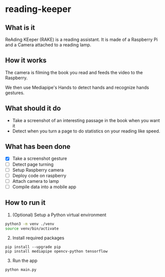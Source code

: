 # reading-keeper
## What is it
ReAding KEeper (RAKE) is a reading assistant. 
It is made of a Raspberry Pi and a Camera attached to a reading lamp.

## How it works
The camera is filming the book you read and feeds the video to the Raspberry.

We then use Mediapipe's Hands to detect hands and recognize hands gestures.

## What should it do
  - Take a screenshot of an interesting passage in the book when you want it
  - Detect when you turn a page to do statistics on your reading like speed.

## What has been done

- [x] Take a screenshot gesture
- [ ] Detect page turning
- [ ] Setup Raspberry camera
- [ ] Deploy code on raspberry
- [ ] Attach camera to lamp
- [ ] Compile data into a mobile app

## How to run it

1. (Optional) Setup a Python virtual environment

```bash
python3 -m venv ./venv
source venv/bin/activate
```

2. Install required packages

``` 
pip install --upgrade pip
pip install mediapipe opencv-python tensorflow
```

3. Run the app

``` 
python main.py
```


